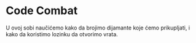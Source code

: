 # Code Combat

U ovoj sobi naučićemo kako da brojimo dijamante koje ćemo prikupljati, i kako da koristimo lozinku da otvorimo vrata. 
